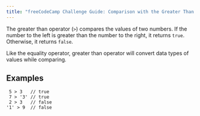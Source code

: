 ```yaml
---
title: "freeCodeCamp Challenge Guide: Comparison with the Greater Than Operator"
---
```


The greater than operator (`>`) compares the values of two numbers. If the number to the left is greater than the number to the right, it returns `true`. Otherwise, it returns `false`.

Like the equality operator, greater than operator will convert data types of values while comparing.

## Examples

     5 > 3   // true
     7 > '3' // true
     2 > 3   // false
    '1' > 9  // false
